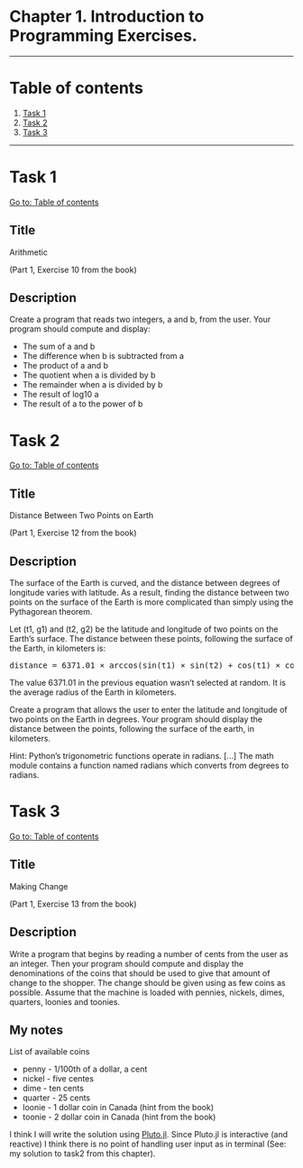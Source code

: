 # Chapter 1. Introduction to Programming Exercises.

---

# Table of contents

1. [Task 1](#task-1)
2. [Task 2](#task-2)
3. [Task 3](#task-3)

---

# Task 1

[Go to: Table of contents](#table-of-contents)

## Title

Arithmetic

(Part 1, Exercise 10 from the book)

## Description

Create a program that reads two integers, a and b, from the user. Your program should compute and display:

- The sum of a and b
- The difference when b is subtracted from a
- The product of a and b
- The quotient when a is divided by b
- The remainder when a is divided by b
- The result of log10 a
- The result of a to the power of b

# Task 2

[Go to: Table of contents](#table-of-contents)

## Title

Distance Between Two Points on Earth

(Part 1, Exercise 12 from the book)

## Description

The surface of the Earth is curved, and the distance between degrees of longitude varies with latitude. As a result, finding the distance between two points on the surface of the Earth is more complicated than simply using the Pythagorean theorem.

Let (t1, g1) and (t2, g2) be the latitude and longitude of two points on the Earth’s surface. The distance between these points, following the surface of the Earth, in kilometers is:

<pre>
distance = 6371.01 × arccos(sin(t1) × sin(t2) + cos(t1) × cos(t2) × cos(g1 − g2))
</pre>

The value 6371.01 in the previous equation wasn’t selected at random. It is the average radius of the Earth in kilometers.

Create a program that allows the user to enter the latitude and longitude of two points on the Earth in degrees. Your program should display the distance between the points, following the surface of the earth, in kilometers.

Hint: Python’s trigonometric functions operate in radians. [...] The math module contains a function named radians which converts from degrees to radians.

# Task 3

[Go to: Table of contents](#table-of-contents)

## Title

Making Change

(Part 1, Exercise 13 from the book)

## Description

Write a program that begins by reading a number of cents from the user as an integer. Then your program should compute and display the denominations of the coins that should be used to give that amount of change to the shopper. The change should be given using as few coins as possible. Assume that the machine is loaded with pennies, nickels, dimes, quarters, loonies and toonies.

## My notes

List of available coins

+ penny - 1/100th of a dollar, a cent
+ nickel - five centes
+ dime - ten cents
+ quarter - 25 cents
+ loonie - 1 dollar coin in Canada (hint from the book)
+ toonie - 2 dollar coin in Canada (hint from the book)

I think I will write the solution using [Pluto.jl](https://github.com/fonsp/Pluto.jl). Since Pluto.jl is interactive (and reactive) I think there is no point of handling user input as in terminal (See: my solution to task2 from this chapter).
